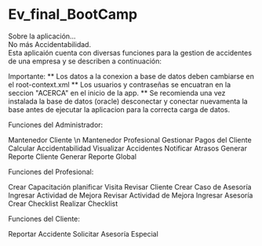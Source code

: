 # Ev_final_BootCamp


Sobre la aplicación...		
No más Accidentabilidad.	
Esta aplicaión cuenta con diversas funciones para la gestion de accidentes de una empresa
 y se describen a continuación:
	
Importante: 
** Los datos a la conexion a base de datos deben cambiarse en el root-context.xml
** Los usuarios y contraseñas se encuatran en la seccion "ACERCA" en el inicio de la app.
** Se recomienda una vez instalada la base de datos (oracle) desconectar y conectar nuevamenta la base
    antes de ejecutar la aplicacion para la correcta carga de datos.
  
  Funciones del Administrador:

Mantenedor Cliente \n
Mantenedor Profesional
Gestionar Pagos del Cliente
Calcular Accidentabilidad
Visualizar Accidentes
Notificar Atrasos
Generar Reporte Cliente
Generar Reporte Global


  Funciones del Profesional:

Crear Capacitación
planificar Visita
Revisar Cliente
Crear Caso de Asesoría
Ingresar Actividad de Mejora
Revisar Actividad de Mejora
Ingresar Asesoría
Crear Checklist
Realizar Checklist


  Funciones del Cliente:
  
  Reportar Accidente
	Solicitar Asesoría Especial
	
